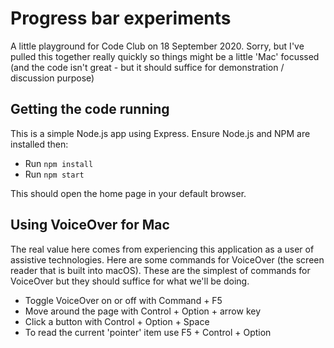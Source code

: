 # Progress bar experiments

A little playground for Code Club on 18 September 2020. Sorry, but I've pulled this together really quickly so things might be a little 'Mac' focussed (and the code isn't great - but it should suffice for demonstration / discussion purpose)

## Getting the code running

This is a simple Node.js app using Express. Ensure Node.js and NPM are installed then: 

* Run `npm install`
* Run `npm start`

This should open the home page in your default browser. 

## Using VoiceOver for Mac

The real value here comes from experiencing this application as a user of assistive technologies. Here are some commands for VoiceOver (the screen reader that is built into macOS). These are the simplest of commands for VoiceOver but they should suffice for what we'll be doing.

* Toggle VoiceOver on or off with Command + F5
* Move around the page with Control + Option + arrow key
* Click a button with Control + Option + Space
* To read the current 'pointer' item use F5 + Control + Option  